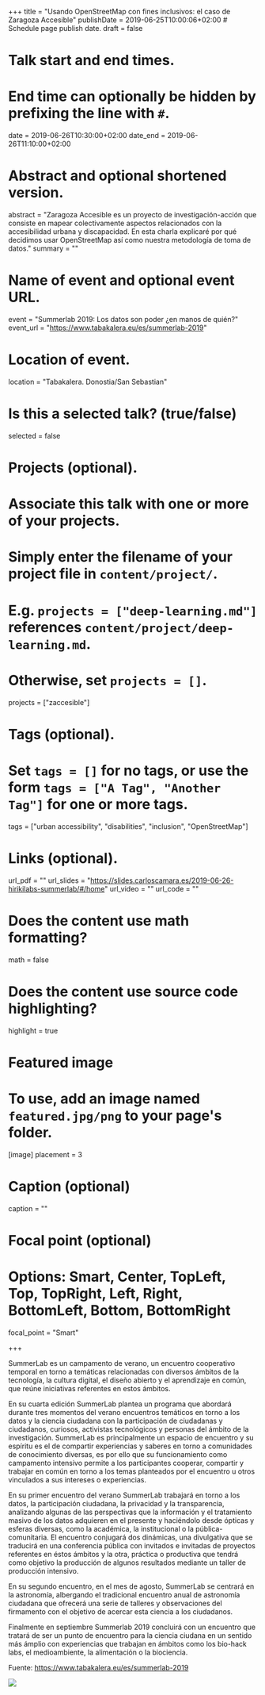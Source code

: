 +++
title = "Usando OpenStreetMap con fines inclusivos: el caso de Zaragoza Accesible"
publishDate = 2019-06-25T10:00:06+02:00  # Schedule page publish date.
draft = false

# Talk start and end times.
#   End time can optionally be hidden by prefixing the line with `#`.
date = 2019-06-26T10:30:00+02:00
date_end = 2019-06-26T11:10:00+02:00

# Abstract and optional shortened version.
abstract = "Zaragoza Accesible es un proyecto de investigación-acción que consiste en mapear colectivamente aspectos relacionados con la accesibilidad urbana y discapacidad. En esta charla explicaré por qué decidimos usar OpenStreetMap así como nuestra metodología de toma de datos."
summary = ""

# Name of event and optional event URL.
event = "Summerlab 2019: Los datos son poder ¿en manos de quién?"
event_url = "https://www.tabakalera.eu/es/summerlab-2019"

# Location of event.
location = "Tabakalera. Donostia/San Sebastian"

# Is this a selected talk? (true/false)
selected = false

# Projects (optional).
#   Associate this talk with one or more of your projects.
#   Simply enter the filename of your project file in `content/project/`.
#   E.g. `projects = ["deep-learning.md"]` references `content/project/deep-learning.md`.
#   Otherwise, set `projects = []`.
projects = ["zaccesible"]

# Tags (optional).
#   Set `tags = []` for no tags, or use the form `tags = ["A Tag", "Another Tag"]` for one or more tags.
tags = ["urban accessibility", "disabilities", "inclusion", "OpenStreetMap"]

# Links (optional).
url_pdf = ""
url_slides = "https://slides.carloscamara.es/2019-06-26-hirikilabs-summerlab/#/home"
url_video = ""
url_code = ""

# Does the content use math formatting?
math = false

# Does the content use source code highlighting?
highlight = true

# Featured image
# To use, add an image named `featured.jpg/png` to your page's folder.
[image]
  placement = 3
  # Caption (optional)
  caption = ""

  # Focal point (optional)
  # Options: Smart, Center, TopLeft, Top, TopRight, Left, Right, BottomLeft, Bottom, BottomRight
  focal_point = "Smart"

+++

SummerLab es un campamento de verano, un encuentro cooperativo temporal en torno a temáticas relacionadas con diversos ámbitos de la tecnología, la cultura digital, el diseño abierto y el aprendizaje en común, que reúne iniciativas referentes en estos ámbitos.

En su cuarta edición SummerLab plantea un programa que abordará durante tres momentos del verano encuentros temáticos en torno a los datos y la ciencia ciudadana con la participación de ciudadanas y ciudadanos, curiosos, activistas tecnológicos y personas del ámbito de la investigación. SummerLab es principalmente un espacio de encuentro y su espíritu es el de compartir experiencias y saberes en torno a comunidades de conocimiento diversas, es por ello que su funcionamiento como campamento intensivo permite a los participantes cooperar, compartir y trabajar en común en torno a los temas planteados por el encuentro u otros vinculados a sus intereses o experiencias.

En su primer encuentro del verano SummerLab trabajará en torno a los datos, la participación ciudadana, la privacidad y la transparencia, analizando algunas de las perspectivas que la información y el tratamiento masivo de los datos adquieren en el presente y haciéndolo desde ópticas y esferas diversas, como la académica, la institucional o la pública-comunitaria. El encuentro conjugará dos dinámicas, una divulgativa que se traducirá en una conferencia pública con invitados e invitadas de proyectos referentes en éstos ámbitos y la otra, práctica o productiva que tendrá como objetivo la producción de algunos resultados mediante un taller de producción intensivo.

En su segundo encuentro, en el mes de agosto, SummerLab se centrará en la astronomía, albergando el tradicional encuentro anual de astronomía ciudadana que ofrecerá una serie de talleres y observaciones del firmamento con el objetivo de acercar esta ciencia a los ciudadanos.

Finalmente en septiembre Summerlab 2019 concluirá con un encuentro que tratará de ser un punto de encuentro para la ciencia ciudana en un sentido más ámplio con experiencias que trabajan en ámbitos como los bio-hack labs, el medioambiente, la alimentación o la biociencia.

Fuente: https://www.tabakalera.eu/es/summerlab-2019

![](img/D9-l5KtXoAAPs3U.jpg)
